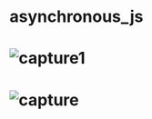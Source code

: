 # asynchronous_js
#   ![capture1](https://user-images.githubusercontent.com/18087611/46247597-834a6d00-c42f-11e8-8bd1-010c8e84bb15.JPG)
#   ![capture](https://user-images.githubusercontent.com/18087611/46247599-834a6d00-c42f-11e8-8b9c-d5129d9a081e.JPG)
